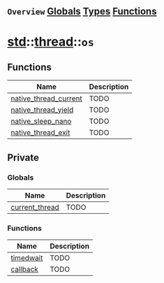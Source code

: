 ## `Overview` [Globals](./globals.md) [Types](./types.md) [Functions](./functions.md)
# [std](./../../std.md)::[thread](./../thread.md)::`os`
## Functions
|Name|Description|
|----|-----------|
|[native_thread_current](#todo)|TODO|
|[native_thread_yield](#todo)|TODO|
|[native_sleep_nano](#todo)|TODO|
|[native_thread_exit](#todo)|TODO|
## Private
### Globals
|Name|Description|
|----|-----------|
|[current_thread](#todo)|TODO|
### Functions
|Name|Description|
|----|-----------|
|[timedwait](#todo)|TODO|
|[callback](#todo)|TODO|
